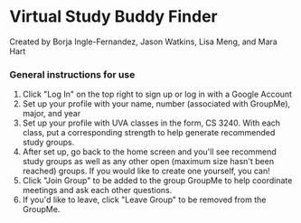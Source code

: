 # Virtual Study Buddy Finder
Created by Borja Ingle-Fernandez, Jason Watkins, Lisa Meng, and Mara Hart

### General instructions for use
1. Click "Log In" on the top right to sign up or log in with a Google Account
2. Set up your profile with your name, number (associated with GroupMe), major, and year
3. Set up your profile with UVA classes in the form, CS 3240. With each class, put a corresponding strength to help generate recommended study groups.
4. After set up, go back to the home screen and you'll see recommend study groups as well as any other open (maximum size hasn't been reached) groups. If you would like to create one yourself, you can!
5. Click "Join Group" to be added to the group GroupMe to help coordinate meetings and ask each other questions.
6. If you'd like to leave, click "Leave Group" to be removed from the GroupMe.
